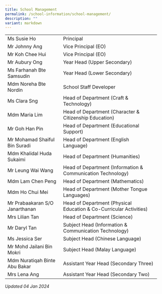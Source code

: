 ```yaml
---
title: School Management
permalink: /school-information/school-management/
description: ""
variant: markdown
---
```

|  |  |
|---|---|
| Ms Susie Ho | Principal |
| Mr Johnny Ang | Vice Principal (EO) |
| Mr Koh Chee Hui | Vice Principal (EO) |
| Mr Aubury Ong | Year Head (Upper Secondary) |
| Ms Farhanah Bte Samsudin | Year Head (Lower Secondary) |
| Mdm Noreha Bte Nordin | School Staff Developer |
| Ms Clara Sng | Head of Department (Craft & Technology) |
|  Mdm Maria Lim | Head of Department (Character & Citizenship Education) |
| Mr Goh Han Pin| Head of Department (Educational Support) |
| Mr Mohamad Shaiful Bin Suradi | Head of Department (English Language) |
| Mdm Khalidal Huda Sukaimi   | Head of Department (Humanities) |
| Mr Leung Wai Wang | Head of Department (Information & Communication Technology) |
| Mdm Lam Chen Peng | Head of Department (Mathematics) |
| Mdm Ho Chui Mei | Head of Department (Mother Tongue Languages) |
| Mr Prabaakaran S/O Janarthanan | Head of Department (Physical Education & Co-Curricular Activities) |
| Mrs Lilian Tan | Head of Department (Science) |
| Mr Daryl Tan | Subject Head (Information & Communication Technology) |
| Ms Jessica Ser | Subject Head (Chinese Language) |
| Mr Mohd Jailani Bin Mokri | Subject Head (Malay Language) |
| Mdm Nuratiqah Binte Abu Bakar | Assistant Year Head (Secondary Three) |
| Mrs Lena Ang | Assistant Year Head (Secondary Two) |

_Updated 04 Jan 2024_